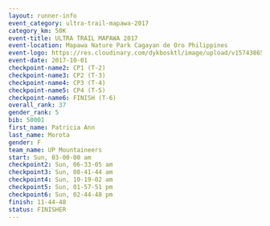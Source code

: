 ```yaml
---
layout: runner-info 
event_category: ultra-trail-mapawa-2017 
category_km: 50K 
event-title: ULTRA TRAIL MAPAWA 2017 
event-location: Mapawa Nature Park Cagayan de Oro Philippines 
event-logo: https://res.cloudinary.com/dykbosktl/image/upload/v1574386563/Logo/image-asset_plfjxn.jpg 
event-date: 2017-10-01 
checkpoint-name2: CP1 (T-2) 
checkpoint-name3: CP2 (T-3) 
checkpoint-name4: CP3 (T-4) 
checkpoint-name5: CP4 (T-5) 
checkpoint-name6: FINISH (T-6) 
overall_rank: 37
gender_rank: 5
bib: 50001
first_name: Patricia Ann
last_name: Morota
gender: F
team_name: UP Mountaineers
start: Sun, 03-00-00 am
checkpoint2: Sun, 06-33-05 am
checkpoint3: Sun, 08-41-44 am
checkpoint4: Sun, 10-19-02 am
checkpoint5: Sun, 01-57-51 pm
checkpoint6: Sun, 02-44-48 pm
finish: 11-44-48
status: FINISHER
---
```

